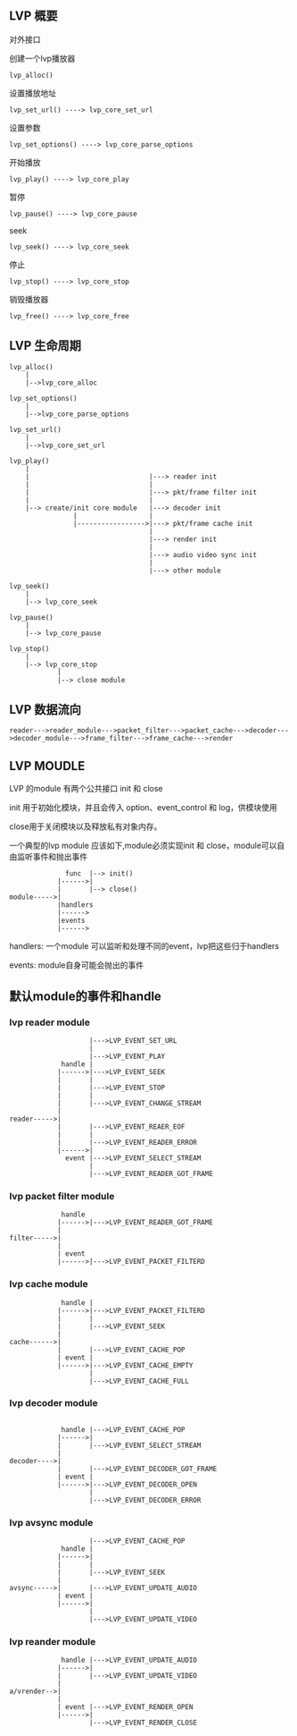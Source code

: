 ## LVP 概要


对外接口 

创建一个lvp播放器                                                                  
```
lvp_alloc()
```


设置播放地址

```
lvp_set_url() ----> lvp_core_set_url
```


设置参数
```
lvp_set_options() ----> lvp_core_parse_options
```


开始播放
```
lvp_play() ----> lvp_core_play 
```


暂停
```
lvp_pause() ----> lvp_core_pause
```


seek
```
lvp_seek() ----> lvp_core_seek
```


停止
```
lvp_stop() ----> lvp_core_stop
```


销毁播放器
```
lvp_free() ----> lvp_core_free
```


## LVP 生命周期
```code
lvp_alloc()                                
    |                                      
    |-->lvp_core_alloc                     

lvp_set_options()                          
    |                                      
    |-->lvp_core_parse_options             

lvp_set_url()                              
    |                                      
    |-->lvp_core_set_url                   

lvp_play()                                 
    |                                      
    |                              |---> reader init
    |                              |
    |                              |---> pkt/frame filter init
    |                              |
    |--> create/init core module   |---> decoder init
                |                  |
                |----------------->|---> pkt/frame cache init
                                   |
                                   |---> render init
                                   |
                                   |---> audio video sync init
                                   |
                                   |---> other module

lvp_seek()
    |
    |--> lvp_core_seek

lvp_pause()
    |
    |--> lvp_core_pause

lvp_stop()
    |
    |--> lvp_core_stop
            |
            |--> close module
```

## LVP 数据流向

```
reader--->reader_module--->packet_filter--->packet_cache--->decoder--->decoder_module--->frame_filter--->frame_cache--->render
```

## LVP MOUDLE

LVP 的module 有两个公共接口 init 和 close 

init 用于初始化模块，并且会传入 option、event_control 和 log，供模块使用

close用于关闭模块以及释放私有对象内存。

一个典型的lvp module 应该如下,module必须实现init 和 close，module可以自由监听事件和抛出事件

```
              func  |--> init()
            |------>|
            |       |--> close()
module----->|
            |handlers 
            |------>
            |events
            |------>
```
handlers: 一个module 可以监听和处理不同的event，lvp把这些归于handlers

events: module自身可能会抛出的事件


## 默认module的事件和handle

### lvp reader module 

```
                    |--->LVP_EVENT_SET_URL
                    |
                    |--->LVP_EVENT_PLAY
             handle |
            |------>|--->LVP_EVENT_SEEK
            |       |
            |       |--->LVP_EVENT_STOP
            |       |
            |       |--->LVP_EVENT_CHANGE_STREAM
            |
reader----->|
            |       |--->LVP_EVENT_REAER_EOF
            |       |
            |       |--->LVP_EVENT_READER_ERROR
            |------>|
              event |--->LVP_EVENT_SELECT_STREAM
                    |
                    |--->LVP_EVENT_READER_GOT_FRAME
```

### lvp packet filter module
```
             handle 
            |------>|--->LVP_EVENT_READER_GOT_FRAME
            |       
filter----->|       
            |       
            | event      
            |------>|--->LVP_EVENT_PACKET_FILTERD
```

### lvp cache module
```
             handle |
            |------>|--->LVP_EVENT_PACKET_FILTERD
            |       |
            |       |--->LVP_EVENT_SEEK
            |       
cache------>|
            |       |--->LVP_EVENT_CACHE_POP
            | event |
            |------>|--->LVP_EVENT_CACHE_EMPTY
                    |
                    |--->LVP_EVENT_CACHE_FULL
```

### lvp decoder module
```

             handle |--->LVP_EVENT_CACHE_POP
            |------>|
            |       |--->LVP_EVENT_SELECT_STREAM
            |       
decoder---->|
            |       |--->LVP_EVENT_DECODER_GOT_FRAME
            | event |
            |------>|--->LVP_EVENT_DECODER_OPEN
                    |
                    |--->LVP_EVENT_DECODER_ERROR
```

### lvp avsync module
```
                    |--->LVP_EVENT_CACHE_POP
             handle |
            |------>|
            |       |
            |       |--->LVP_EVENT_SEEK
            |       
avsync----->|       |--->LVP_EVENT_UPDATE_AUDIO
            | event |
            |------>|
                    |
                    |--->LVP_EVENT_UPDATE_VIDEO
```
### lvp reander module
```
             handle |--->LVP_EVENT_UPDATE_AUDIO
            |------>|
            |       |--->LVP_EVENT_UPDATE_VIDEO
            |       
a/vrender-->|
            |       
            | event |--->LVP_EVENT_RENDER_OPEN
            |------>|
                    |--->LVP_EVENT_RENDER_CLOSE
```